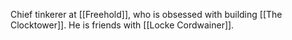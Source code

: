 Chief tinkerer at [[Freehold]], who is obsessed with building [[The Clocktower]].  He is friends with [[Locke Cordwainer]].
